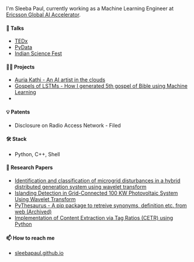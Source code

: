 I'm Sleeba Paul, currently working as a Machine Learning Engineer at [Ericsson Global AI Accelerator](https://www.ericsson.com/en/press-releases/2/2018/12/ericsson-establishes-a-global-artificial-intelligence-accelerator-gaia-in-india). 

#### 🎤 Talks

- [TEDx](https://www.youtube.com/watch?v=23PajuCpmwM)
- [PyData](https://www.youtube.com/watch?v=Hz3cYVu_CFo)
- [Indian Science Fest](https://www.youtube.com/watch?v=cKiqSIjZDuI&t=1s)

#### 👨‍💻 Projects 

- [Auria Kathi - An AI artist in the clouds](https://auriakathi.com/)
- [Gospels of LSTMs - How I generated 5th gospel of Bible using Machine Learning](https://sleebapaul.github.io/gospel-of-lstms/)
- 

#### 💡 Patents
- Disclosure on Radio Access Network - Filed

#### 🛠️ Stack 

- Python, C++, Shell 

#### 🔬 Research Papers 

- [Identification and classification of microgrid disturbances in a hybrid distributed generation system using wavelet transform](https://ieeexplore.ieee.org/document/7854066)
- [Islanding Detection in Grid-Connected 100 KW Photovoltaic System Using Wavelet Transform](https://www.researchgate.net/publication/309703860_Islanding_Detection_in_Grid-Connected_100_KW_Photovoltaic_System_Using_Wavelet_Transform)
- [PyThesaurus - A pip package to retreive synonyms, definition etc. from web (Archived)](https://pypi.org/project/py-thesaurus/)
- [Implementation of Content Extraction via Tag Ratios (CETR) using Python](https://bitbucket.org/redpillscoder/cetr-py/src/master/)

#### 📫 How to reach me

- [sleebapaul.github.io](https://sleebapaul.github.io/)

<!--
**sleebapaul/sleebapaul** is a ✨ _special_ ✨ repository because its `README.md` (this file) appears on your GitHub profile.


Here are some ideas to get you started:

- 🔭 I’m currently working on ...
- 🌱 I’m currently learning ...
- 👯 I’m looking to collaborate on ...
- 🤔 I’m looking for help with ...
- 💬 Ask me about ...
- 
- 😄 Pronouns: ...
- ⚡ Fun fact: ...
-->
